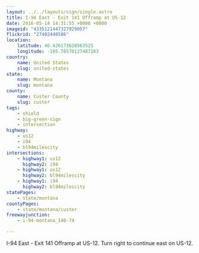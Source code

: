 ```yaml
---
layout: ../../layouts/sign/single.astro
title: I-94 East - Exit 141 Offramp at US-12
date: 2016-05-14 14:31:55 +0000 +0000
imageid: "4335121447327929057"
flickrid: "27402440586"
location:
    latitude: 46.426173628563525
    longitude: -105.78570127487183
country:
    name: United States
    slug: united-states
state:
    name: Montana
    slug: montana
county:
    name: Custer County
    slug: custer
tags:
    - shield
    - big-green-sign
    - intersection
highway:
    - us12
    - i94
    - bl94milescity
intersections:
    - highway1: us12
      highway2: i94
    - highway1: us12
      highway2: bl94milescity
    - highway1: i94
      highway2: bl94milescity
statePages:
    - state/montana
countyPages:
    - state/montana/custer
freewayjunction:
    - i-94-montana_140-74

---
```

I-94 East - Exit 141 Offramp at US-12.  Turn right to continue east on US-12.